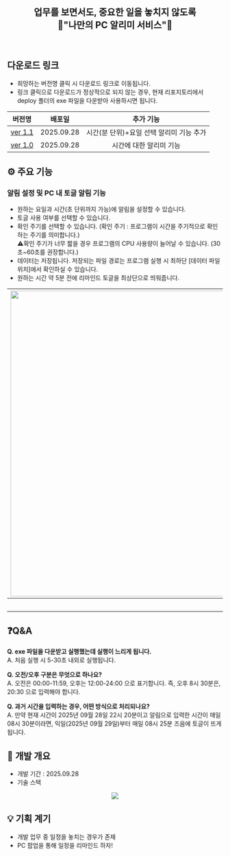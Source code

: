 <div align="center">
<h2>업무를 보면서도, 중요한 일을 놓치지 않도록<br>
  📢"나만의 PC 알리미 서비스"📢</h2>
</div>

<br>

## 다운로드 링크
- 희망하는 버전명 클릭 시 다운로드 링크로 이동됩니다.
- 링크 클릭으로 다운로드가 정상적으로 되지 않는 경우, 현재 리포지토리에서 deploy 폴더의 exe 파일을 다운받아 사용하시면 됩니다.

|버전명|배포일|추가 기능|
|:---:|:---:|:---:|
|[ver 1.1](https://drive.google.com/file/d/150V0DB7kEZaRNmgoaPYubYTc8nZMipOu/view?usp=sharing)|2025.09.28|시간(분 단위)+요일 선택 알리미 기능 추가|
|[ver 1.0](https://drive.google.com/file/d/1mW2BqmvUEdcuESXa16dITe1j3Wzks2Ya/view?usp=sharing)|2025.09.28|시간에 대한 알리미 기능|

## ⚙️ 주요 기능
### 알림 설정 및 PC 내 토글 알림 기능
- 원하는 요일과 시간(초 단위까지 가능)에 알림을 설정할 수 있습니다.
- 토글 사용 여부를 선택할 수 있습니다.
- 확인 주기를 선택할 수 있습니다. (확인 주기 : 프로그램이 시간을 주기적으로 확인하는 주기를 의미합니다.) <br>
⚠️확인 주기가 너무 짧을 경우 프로그램의 CPU 사용량이 늘어날 수 있습니다. (30초~60초를 권장합니다.)
- 데이터는 저장됩니다. 저장되는 파일 경로는 프로그램 실행 시 최하단 [데이터 파일 위치]에서 확인하실 수 있습니다.
- 원하는 시간 약 5분 전에 리마인드 토글을 최상단으로 띄워줍니다.

|<img width="1087" height="712" alt="image" src="https://github.com/user-attachments/assets/3a5bc1e4-efbf-4c08-9b44-32ae9c69efbe" />|<img width="559" height="362" alt="image" src="https://github.com/user-attachments/assets/066a8575-ab8f-4825-8768-3ab4c3e7ca83" />|
|:---:|:---:|
|메인 화면|토글 표시|

## ❓Q&A
**Q. exe 파일을 다운받고 실행했는데 실행이 느리게 됩니다.** <br>
A. 처음 실행 시 5-30초 내외로 실행됩니다.

**Q. 오전/오후 구분은 무엇으로 하나요?** <br>
A. 오전은 00:00-11:59, 오후는 12:00-24:00 으로 표기합니다.
즉, 오후 8시 30분은, 20:30 으로 입력해야 합니다.

**Q. 과거 시간을 입력하는 경우, 어떤 방식으로 처리되나요?** <br>
A. 만약 현재 시간이 2025년 09월 28일 22시 20분이고 알림으로 입력한 시간이 매일 08시 30분이라면, 익일(2025년 09월 29일)부터 매일 08시 25분 즈음에 토글이 뜨게 됩니다.

## 📅 개발 개요
- 개발 기간 : 2025.09.28
- 기술 스택
<div style="display: flex; justify-content: space-evenly; flex-wrap: wrap;">
  <img src="https://img.shields.io/badge/python-3776AB?style=for-the-badge&logo=python&logoColor=white">
</div>

## 💡 기획 계기
- 개발 업무 중 일정을 놓치는 경우가 존재
- PC 팝업을 통해 일정을 리마인드 하자!

